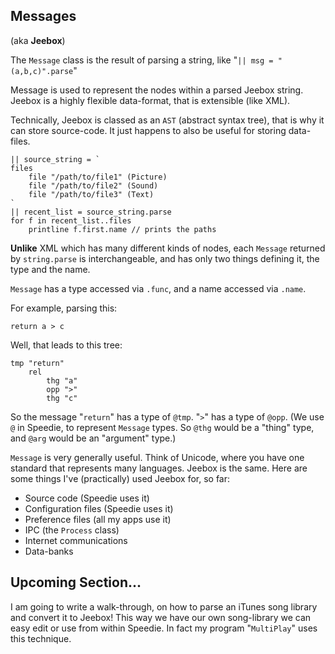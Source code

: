 ## Messages
(aka **Jeebox**)

The `Message` class is the result of parsing a string, like "`|| msg = "(a,b,c)".parse`"

Message is used to represent the nodes within a parsed Jeebox string. Jeebox is a highly flexible data-format, that is extensible (like XML).

Technically, Jeebox is classed as an `AST` (abstract syntax tree), that is why it can store source-code. It just happens to also be useful for storing data-files.


    || source_string = `
    files
        file "/path/to/file1" (Picture)
        file "/path/to/file2" (Sound)
        file "/path/to/file3" (Text)
    `
    || recent_list = source_string.parse
    for f in recent_list..files
        printline f.first.name // prints the paths
    
**Unlike** XML which has many different kinds of nodes, each `Message` returned by `string.parse` is interchangeable, and has only two things defining it, the type and the name.

`Message` has a type accessed via `.func`, and a name accessed via `.name`.

For example, parsing this:

    return a > c

Well, that leads to this tree:

    tmp "return"
        rel 
            thg "a"
            opp ">"
            thg "c"

So the message "`return`" has a type of `@tmp`. "`>`" has a type of `@opp`. (We use `@` in Speedie, to represent `Message` types. So `@thg` would be a "thing" type, and `@arg` would be an "argument" type.)

`Message` is very generally useful. Think of Unicode, where you have one standard that represents many languages. Jeebox is the same. Here are some things I've (practically) used Jeebox for, so far:

* Source code (Speedie uses it)
* Configuration files (Speedie uses it)
* Preference files (all my apps use it)
* IPC (the `Process` class)
* Internet communications
* Data-banks

## Upcoming Section...

I am going to write a walk-through, on how to parse an iTunes song library and convert it to Jeebox! This way we have our own song-library we can easy edit or use from within Speedie. In fact my program "`MultiPlay`" uses this technique.

